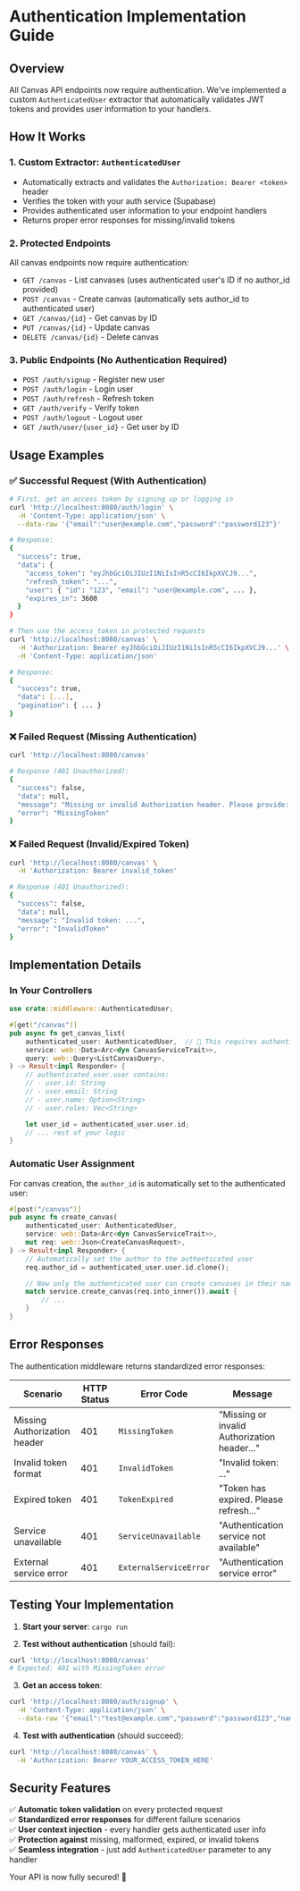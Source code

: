 # Authentication Implementation Guide

## Overview

All Canvas API endpoints now require authentication. We've implemented a custom `AuthenticatedUser` extractor that automatically validates JWT tokens and provides user information to your handlers.

## How It Works

### 1. **Custom Extractor**: `AuthenticatedUser`

- Automatically extracts and validates the `Authorization: Bearer <token>` header
- Verifies the token with your auth service (Supabase)
- Provides authenticated user information to your endpoint handlers
- Returns proper error responses for missing/invalid tokens

### 2. **Protected Endpoints**

All canvas endpoints now require authentication:

- `GET /canvas` - List canvases (uses authenticated user's ID if no author_id provided)
- `POST /canvas` - Create canvas (automatically sets author_id to authenticated user)
- `GET /canvas/{id}` - Get canvas by ID
- `PUT /canvas/{id}` - Update canvas
- `DELETE /canvas/{id}` - Delete canvas

### 3. **Public Endpoints** (No Authentication Required)

- `POST /auth/signup` - Register new user
- `POST /auth/login` - Login user
- `POST /auth/refresh` - Refresh token
- `GET /auth/verify` - Verify token
- `POST /auth/logout` - Logout user
- `GET /auth/user/{user_id}` - Get user by ID

## Usage Examples

### ✅ **Successful Request** (With Authentication)

```bash
# First, get an access token by signing up or logging in
curl 'http://localhost:8080/auth/login' \
  -H 'Content-Type: application/json' \
  --data-raw '{"email":"user@example.com","password":"password123"}'

# Response:
{
  "success": true,
  "data": {
    "access_token": "eyJhbGciOiJIUzI1NiIsInR5cCI6IkpXVCJ9...",
    "refresh_token": "...",
    "user": { "id": "123", "email": "user@example.com", ... },
    "expires_in": 3600
  }
}

# Then use the access_token in protected requests
curl 'http://localhost:8080/canvas' \
  -H 'Authorization: Bearer eyJhbGciOiJIUzI1NiIsInR5cCI6IkpXVCJ9...' \
  -H 'Content-Type: application/json'

# Response:
{
  "success": true,
  "data": [...],
  "pagination": { ... }
}
```

### ❌ **Failed Request** (Missing Authentication)

```bash
curl 'http://localhost:8080/canvas'

# Response (401 Unauthorized):
{
  "success": false,
  "data": null,
  "message": "Missing or invalid Authorization header. Please provide: Authorization: Bearer <your_token>",
  "error": "MissingToken"
}
```

### ❌ **Failed Request** (Invalid/Expired Token)

```bash
curl 'http://localhost:8080/canvas' \
  -H 'Authorization: Bearer invalid_token'

# Response (401 Unauthorized):
{
  "success": false,
  "data": null,
  "message": "Invalid token: ...",
  "error": "InvalidToken"
}
```

## Implementation Details

### In Your Controllers

```rust
use crate::middleware::AuthenticatedUser;

#[get("/canvas")]
pub async fn get_canvas_list(
    authenticated_user: AuthenticatedUser,  // 🔐 This requires authentication
    service: web::Data<Arc<dyn CanvasServiceTrait>>,
    query: web::Query<ListCanvasQuery>,
) -> Result<impl Responder> {
    // authenticated_user.user contains:
    // - user.id: String
    // - user.email: String
    // - user.name: Option<String>
    // - user.roles: Vec<String>

    let user_id = authenticated_user.user.id;
    // ... rest of your logic
}
```

### Automatic User Assignment

For canvas creation, the `author_id` is automatically set to the authenticated user:

```rust
#[post("/canvas")]
pub async fn create_canvas(
    authenticated_user: AuthenticatedUser,
    service: web::Data<Arc<dyn CanvasServiceTrait>>,
    mut req: web::Json<CreateCanvasRequest>,
) -> Result<impl Responder> {
    // Automatically set the author to the authenticated user
    req.author_id = authenticated_user.user.id.clone();

    // Now only the authenticated user can create canvases in their name
    match service.create_canvas(req.into_inner()).await {
        // ...
    }
}
```

## Error Responses

The authentication middleware returns standardized error responses:

| Scenario                     | HTTP Status | Error Code             | Message                                      |
| ---------------------------- | ----------- | ---------------------- | -------------------------------------------- |
| Missing Authorization header | 401         | `MissingToken`         | "Missing or invalid Authorization header..." |
| Invalid token format         | 401         | `InvalidToken`         | "Invalid token: ..."                         |
| Expired token                | 401         | `TokenExpired`         | "Token has expired. Please refresh..."       |
| Service unavailable          | 401         | `ServiceUnavailable`   | "Authentication service not available"       |
| External service error       | 401         | `ExternalServiceError` | "Authentication service error"               |

## Testing Your Implementation

1. **Start your server**: `cargo run`

2. **Test without authentication** (should fail):

```bash
curl 'http://localhost:8080/canvas'
# Expected: 401 with MissingToken error
```

3. **Get an access token**:

```bash
curl 'http://localhost:8080/auth/signup' \
  -H 'Content-Type: application/json' \
  --data-raw '{"email":"test@example.com","password":"password123","name":"Test User"}'
```

4. **Test with authentication** (should succeed):

```bash
curl 'http://localhost:8080/canvas' \
  -H 'Authorization: Bearer YOUR_ACCESS_TOKEN_HERE'
```

## Security Features

✅ **Automatic token validation** on every protected request  
✅ **Standardized error responses** for different failure scenarios  
✅ **User context injection** - every handler gets authenticated user info  
✅ **Protection against** missing, malformed, expired, or invalid tokens  
✅ **Seamless integration** - just add `AuthenticatedUser` parameter to any handler

Your API is now fully secured! 🔐
